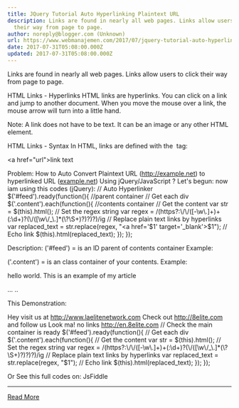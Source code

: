 ```yaml
---
title: JQuery Tutorial Auto Hyperlinking Plaintext URL
description: Links are found in nearly all web pages. Links allow users to click
  their way from page to page.
author: noreply@blogger.com (Unknown)
url: https://www.webmanajemen.com/2017/07/jquery-tutorial-auto-hyperlinking.html
date: 2017-07-31T05:08:00.000Z
updated: 2017-07-31T05:08:00.000Z
---
```


Links are found in nearly all web pages. Links allow users to click their way from page to page.

HTML Links - Hyperlinks
HTML links are hyperlinks.
You can click on a link and jump to another document.
When you move the mouse over a link, the mouse arrow will turn into a little hand.

Note: A link does not have to be text. It can be an image or any other HTML element.

HTML Links - Syntax
In HTML, links are defined with the <a> tag:

<a href="url">link text</a>

Problem: How to Auto Convert Plaintext URL (http://example.net) to hyperlinked URL (<a href="http://example.net/">example.net</a>) Using jQuery/JavaScript ?
Let's begun:
now iam using this codes (jQuery):
// Auto Hyperlinker
$('#feed').ready(function(){ //parent container
    // Get each div
    $('.content').each(function(){ //contents container
        // Get the content
        var str = $(this).html();
        // Set the regex string
        var regex = /(https?:\/\/([-\w\.]+)+(:\d+)?(\/([\w\/_\.]*(\?\S+)?)?)?)/ig
        // Replace plain text links by hyperlinks
        var replaced_text = str.replace(regex, "<a href='$1' target='_blank'>$1</a>");
        // Echo link
        $(this).html(replaced_text);
    });
});

Description:
('#feed') = is an ID parent of contents container
Example:
<div id="feed">
<div class="content">
</div></div>
('.content') = is an class container of your contents.
Example:
<div class="content">
<p>hello world. This is an example of my article</p>
...
..
</div>

This Demonstration:

Hey visit us at http://www.laelitenetwork.com
Check out http://8elite.com and follow us
Look ma! no links http://en.8elite.com
// Check the main container is ready $('#feed').ready(function(){     // Get each div     $('.content').each(function(){         // Get the content         var str = $(this).html();         // Set the regex string         var regex = /(https?:\/\/([-\w\.]+)+(:\d+)?(\/([\w\/_\.]*(\?\S+)?)?)?)/ig         // Replace plain text links by hyperlinks         var replaced_text = str.replace(regex, "$1");         // Echo link         $(this).html(replaced_text);     }); }); 

Or See this full codes on: JsFiddle<hr/> <a href="https://www.webmanajemen.com/2017/07/jquery-tutorial-auto-hyperlinking.html" rel="follow" class="button" id="read-more">Read More</a>